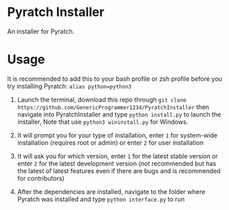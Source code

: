 # Pyratch Installer

An installer for Pyratch.

# Usage

It is recommended to add this to your bash profile or zsh profile before you try installing Pyratch: `alias python=python3`


1. Launch the terminal, download this repo through `git clone https://github.com/GenericProgrammer1234/PyratchInstaller` then navigate into PyratchInstaller and type `python install.py` to launch the installer, Note that use `python3 wininstall.py` for Windows.

2. It will prompt you for your type of installation, enter `1` for system-wide installation (requires root or admin) or enter `2` for user installation

3. It will ask you for which version, enter `1` for the latest stable version or enter `2` for the latest development version (not recommended but has the latest of latest features even if there are bugs and is recommended for contributors)

4. After the dependencies are installed, navigate to the folder where Pyratch was installed and type `python interface.py` to run
